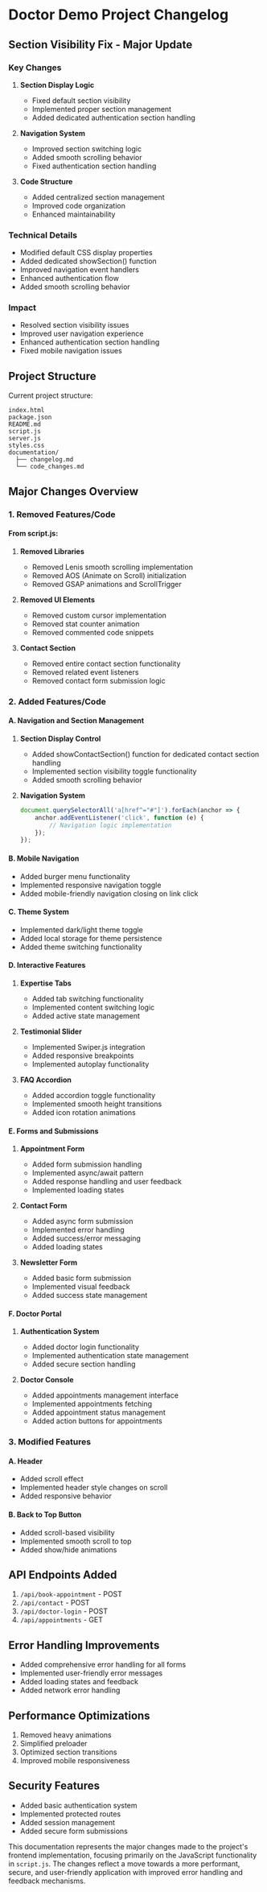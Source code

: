 # Doctor Demo Project Changelog

## Section Visibility Fix - Major Update

### Key Changes

1. **Section Display Logic**

   - Fixed default section visibility
   - Implemented proper section management
   - Added dedicated authentication section handling
2. **Navigation System**

   - Improved section switching logic
   - Added smooth scrolling behavior
   - Fixed authentication section handling
3. **Code Structure**

   - Added centralized section management
   - Improved code organization
   - Enhanced maintainability

### Technical Details

- Modified default CSS display properties
- Added dedicated showSection() function
- Improved navigation event handlers
- Enhanced authentication flow
- Added smooth scrolling behavior

### Impact

- Resolved section visibility issues
- Improved user navigation experience
- Enhanced authentication section handling
- Fixed mobile navigation issues

## Project Structure

Current project structure:

```
index.html
package.json
README.md
script.js
server.js
styles.css
documentation/
  ├── changelog.md
  └── code_changes.md
```

## Major Changes Overview

### 1. Removed Features/Code

#### From script.js:

1. **Removed Libraries**

   - Removed Lenis smooth scrolling implementation
   - Removed AOS (Animate on Scroll) initialization
   - Removed GSAP animations and ScrollTrigger
2. **Removed UI Elements**

   - Removed custom cursor implementation
   - Removed stat counter animation
   - Removed commented code snippets
3. **Contact Section**

   - Removed entire contact section functionality
   - Removed related event listeners
   - Removed contact form submission logic

### 2. Added Features/Code

#### A. Navigation and Section Management

1. **Section Display Control**

   - Added showContactSection() function for dedicated contact section handling
   - Implemented section visibility toggle functionality
   - Added smooth scrolling behavior
2. **Navigation System**

   ```javascript
   document.querySelectorAll('a[href^="#"]').forEach(anchor => {
       anchor.addEventListener('click', function (e) {
           // Navigation logic implementation
       });
   });
   ```

#### B. Mobile Navigation

- Added burger menu functionality
- Implemented responsive navigation toggle
- Added mobile-friendly navigation closing on link click

#### C. Theme System

- Implemented dark/light theme toggle
- Added local storage for theme persistence
- Added theme switching functionality

#### D. Interactive Features

1. **Expertise Tabs**

   - Added tab switching functionality
   - Implemented content switching logic
   - Added active state management
2. **Testimonial Slider**

   - Implemented Swiper.js integration
   - Added responsive breakpoints
   - Implemented autoplay functionality
3. **FAQ Accordion**

   - Added accordion toggle functionality
   - Implemented smooth height transitions
   - Added icon rotation animations

#### E. Forms and Submissions

1. **Appointment Form**

   - Added form submission handling
   - Implemented async/await pattern
   - Added response handling and user feedback
   - Implemented loading states
2. **Contact Form**

   - Added async form submission
   - Implemented error handling
   - Added success/error messaging
   - Added loading states
3. **Newsletter Form**

   - Added basic form submission
   - Implemented visual feedback
   - Added success state management

#### F. Doctor Portal

1. **Authentication System**

   - Added doctor login functionality
   - Implemented authentication state management
   - Added secure section handling
2. **Doctor Console**

   - Added appointments management interface
   - Implemented appointments fetching
   - Added appointment status management
   - Added action buttons for appointments

### 3. Modified Features

#### A. Header

- Added scroll effect
- Implemented header style changes on scroll
- Added responsive behavior

#### B. Back to Top Button

- Added scroll-based visibility
- Implemented smooth scroll to top
- Added show/hide animations

## API Endpoints Added

1. `/api/book-appointment` - POST
2. `/api/contact` - POST
3. `/api/doctor-login` - POST
4. `/api/appointments` - GET

## Error Handling Improvements

- Added comprehensive error handling for all forms
- Implemented user-friendly error messages
- Added loading states and feedback
- Added network error handling

## Performance Optimizations

1. Removed heavy animations
2. Simplified preloader
3. Optimized section transitions
4. Improved mobile responsiveness

## Security Features

- Added basic authentication system
- Implemented protected routes
- Added session management
- Added secure form submissions

This documentation represents the major changes made to the project's frontend implementation, focusing primarily on the JavaScript functionality in `script.js`. The changes reflect a move towards a more performant, secure, and user-friendly application with improved error handling and feedback mechanisms.
